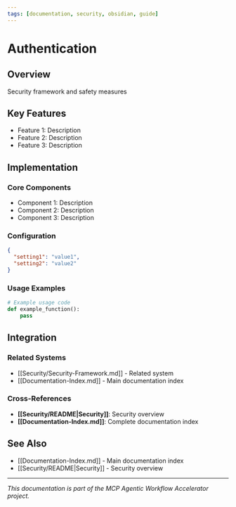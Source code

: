 ```yaml
---
tags: [documentation, security, obsidian, guide]
---
```

# Authentication

## Overview

Security framework and safety measures

## Key Features

- Feature 1: Description
- Feature 2: Description  
- Feature 3: Description

## Implementation

### Core Components

- Component 1: Description
- Component 2: Description
- Component 3: Description

### Configuration

```json
{
  "setting1": "value1",
  "setting2": "value2"
}
```

### Usage Examples

```python
# Example usage code
def example_function():
    pass
```

## Integration

### Related Systems

- [[Security/Security-Framework.md]] - Related system
- [[Documentation-Index.md]] - Main documentation index

### Cross-References

- **[[Security/README|Security]]**: Security overview
- **[[Documentation-Index.md]]**: Complete documentation index

## See Also

- [[Documentation-Index.md]] - Main documentation index
- [[Security/README|Security]] - Security overview

---

*This documentation is part of the MCP Agentic Workflow Accelerator project.*
